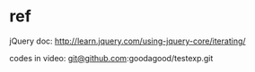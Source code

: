 

# ref 
 
jQuery doc:
http://learn.jquery.com/using-jquery-core/iterating/

codes in video:
git@github.com:goodagood/testexp.git



